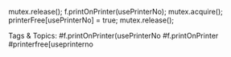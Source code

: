 mutex.release();
f.printOnPrinter(usePrinterNo);
mutex.acquire();
printerFree[usePrinterNo]  = true;
mutex.release();

   Tags & Topics:
   #f.printOnPrinter(usePrinterNo
   #f.printOnPrinter
   #printerfree[useprinterno